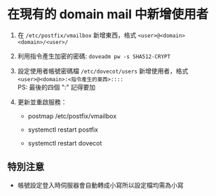 # 在現有的 domain mail 中新增使用者

1. 在 `/etc/postfix/vmailbox` 新增東西，格式 `<user>@<domain> <domain>/<user>/`

2. 利用指令產生加密的密碼: `doveadm pw -s SHA512-CRYPT`

3. 設定使用者帳號密碼檔 `/etc/dovecot/users` 新增使用者，格式 `<user>@<domain>:<指令產生的東西>::::`  
   PS: 最後的四個 ":" 記得要加

4. 更新並重啟服務：

   * postmap /etc/postfix/vmailbox

   * systemctl restart postfix
   
   * systemctl restart dovecot

## 特別注意

* 帳號設定登入時伺服器會自動轉成小寫所以設定檔均需為小寫
